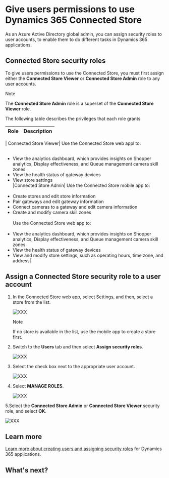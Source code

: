 

# Give users permissions to use Dynamics 365 Connected Store

As an Azure Active Directory global admin, you can assign security roles to user accounts, to enable them to do different tasks in Dynamics 365 applications.

## Connected Store security roles

To give users permissions to use the Connected Store, you must first assign either the **Connected Store Viewer** or **Connected Store Admin** role to any user accounts. 

> [!NOTE]
> The **Connected Store Admin** role is a superset of the **Connected Store Viewer** role.

The following table describes the privileges that each role grants.

|Role|	Description|
|--------------------------------|----------------------------------------------------------------------------------------------|
|
Connected Store Viewer|	Use the Connected Store web appl to:<br><br>
- View the analytics dashboard, which provides insights on Shopper analytics, Display effectiveness, and Queue management camera skill zones<br>
- View the health status of gateway devices <br>
- View store settings<br>
|Connected Store Admin|	Use the Connected Store mobile app to:<br><br>
- Create stores and edit store information<br>
- Pair gateways and edit gateway information<br>
- Connect cameras to a gateway and edit camera information<br>
- Create and modify camera skill zones<br><br>
Use the Connected Store web app to:<br><br>
- View the analytics dashboard, which provides insights on Shopper analytics, Display effectiveness, and Queue management camera skill zones<br>
- View the health status of gateway devices<br>
- View and modify store settings, such as operating hours, time zone, and address|

## Assign a Connected Store security role to a user account

1. In the Connected Store web app, select Settings, and then, select a store from the list.

     ![XXX](media/XXX.PNG "XXX")

    > [!NOTE]
    > If no store is available in the list, use the mobile app to create a store first.
    
2. Switch to the **Users** tab and then select **Assign security roles**.

    ![XXX](media/XXX.PNG "XXX")
    
3. Select the check box next to the appropriate user account.

    ![XXX](media/XXX.PNG "XXX")
    
4. Select **MANAGE ROLES**. 

   ![XXX](media/XXX.PNG "XXX")

5.Select the **Connected Store Admin** or **Connected Store Viewer** security role, and select **OK**. 

   ![XXX](media/XXX.PNG "XXX")

## Learn more

[Learn more about creating users and assigning security roles](https://go.microsoft.com/fwlink/?linkid=2128632) for Dynamics 365 applications.

## What's next?


